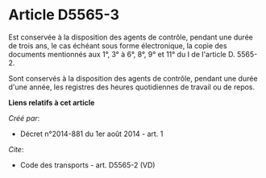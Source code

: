 # Article D5565-3

Est conservée à la disposition des agents de contrôle, pendant une durée de trois ans, le cas échéant sous forme
électronique, la copie des documents mentionnés aux 1°, 3° à 6°, 8°, 9° et 11° du I de l'article D. 5565-2.

Sont conservés à la disposition des agents de contrôle, pendant une durée d'une année, les registres des heures quotidiennes
de travail ou de repos.

**Liens relatifs à cet article**

_Créé par_:

  - Décret n°2014-881 du 1er août 2014 - art. 1

_Cite_:

  - Code des transports - art. D5565-2 (VD)
